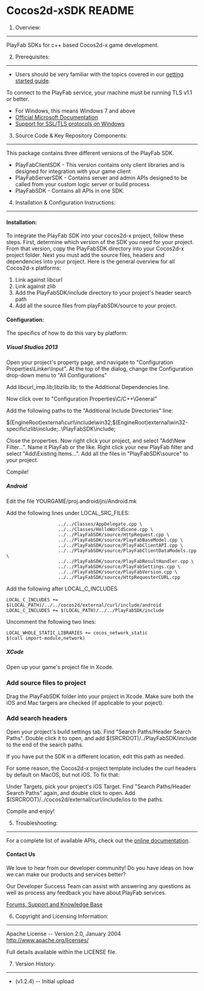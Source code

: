 Cocos2d-xSDK README
========
1. Overview:
----
PlayFab SDKs for c++ based Cocos2d-x game development.

2. Prerequisites:
----
* Users should be very familiar with the topics covered in our [getting started guide](https://playfab.com/getting-started).

To connect to the PlayFab service, your machine must be running TLS v1.1 or better.
* For Windows, this means Windows 7 and above
* [Official Microsoft Documentation](https://msdn.microsoft.com/en-us/library/windows/desktop/aa380516%28v=vs.85%29.aspx)
* [Support for SSL/TLS protocols on Windows](http://blogs.msdn.com/b/kaushal/archive/2011/10/02/support-for-ssl-tls-protocols-on-windows.aspx)

3. Source Code & Key Repository Components:
----
This package contains three different versions of the PlayFab SDK. 

* PlayFabClientSDK - This version contains only client libraries and is designed for integration with your game client
* PlayFabServerSDK - Contains server and admin APIs designed to be called from your custom logic server or build process
* PlayFabSDK - Contains all APIs in one SDK.

4. Installation & Configuration Instructions:
----
#### Installation:
To integrate the PlayFab SDK into your cocos2d-x project, follow these steps. First, determine which version of the SDK you need for your project. From that version, copy the PlayFabSDK directory into your Cocos2d-x project folder. Next you must add the source files, headers and dependencies into your project. Here is the general overview for all Cocos2d-x platforms:

1. Link against libcurl
2. Link against zlib
3. Add the PlayFabSDK/include directory to your project's header search path
4. Add all the source files from playFabSDK/source to your project.

#### Configuration:
The specifics of how to do this vary by platform:

##### Visual Studios 2013

Open your project's property page, and navigate to "Configuration Properties\Linker\Input". At the top of the dialog, change the Configuration drop-down menu to "All Configurations"

Add libcurl_imp.lib;libzlib.lib; to the Additional Dependencies line.

Now click over to "Configuration Properties\C/C++\General"

Add the following paths to the "Additional Include Directories" line:

$(EngineRoot)external\curl\include\win32;$(EngineRoot)external\win32-specific\zlib\include;..\PlayFabSDK\include;

Close the properties. Now right click your project, and select "Add\New Filter...". Name it PlayFab or the like. Right click your new PlayFab filter and select "Add\Existing Items...". Add all the files in "PlayFabSDK\source" to your project.

Compile!

##### Android

Edit the file YOURGAME/proj.android/jni/Android.mk

Add the following lines under LOCAL_SRC_FILES:

```
                   ../../Classes/AppDelegate.cpp \
                   ../../Classes/HelloWorldScene.cpp \
				   ../../PlayFabSDK/source/HttpRequest.cpp \
				   ../../PlayFabSDK/source/PlayFabBaseModel.cpp \
				   ../../PlayFabSDK/source/PlayFabClientAPI.cpp \
				   ../../PlayFabSDK/source/PlayFabClientDataModels.cpp \
				   ../../PlayFabSDK/source/PlayFabResultHandler.cpp \
				   ../../PlayFabSDK/source/PlayFabSettings.cpp \
				   ../../PlayFabSDK/source/PlayFabVersion.cpp \
				   ../../PlayFabSDK/source/HttpRequesterCURL.cpp
```

Add the following after LOCAL_C_INCLUDES

```
LOCAL_C_INCLUDES += $(LOCAL_PATH)/../../cocos2d/external/curl/include/android
LOCAL_C_INCLUDES += $(LOCAL_PATH)/../../PlayFabSDK/include
```

Uncomment the following two lines:

```
LOCAL_WHOLE_STATIC_LIBRARIES += cocos_network_static
$(call import-module,network)
```

##### XCode

Open up your game's project file in Xcode. 

### Add source files to project

Drag the PlayFabSDK folder into your project in Xcode. Make sure both the iOS and Mac targers are checked (if applicable to your poject).

### Add search headers

Open your project's build settings tab. Find "Search Paths/Header Search Paths". Double click it to open, and add $(SRCROOT)/../PlayFabSDK/include to the end of the search paths.

If you have put the SDK in a different location, edit this path as needed.

For some reason, the Cocos2d-x project template includes the curl headers by default on MacOS, but not iOS. To fix that:

Under Targets, pick your project's iOS Target. Find "Search Paths/Header Search Paths" again, and double click to open. Add $(SRCROOT)/../cocos2d/external/curl/include/ios to the paths.

Compile and enjoy!

5. Troubleshooting:
----
For a complete list of available APIs, check out the [online documentation](http://api.playfab.com/Documentation/).

#### Contact Us
We love to hear from our developer community! 
Do you have ideas on how we can make our products and services better? 

Our Developer Success Team can assist with answering any questions as well as process any feedback you have about PlayFab services.

[Forums, Support and Knowledge Base](https://support.playfab.com/support/home)


6. Copyright and Licensing Information:
----
  Apache License -- 
  Version 2.0, January 2004
  http://www.apache.org/licenses/

  Full details available within the LICENSE file.

7. Version History:
----
* (v1.2.4) -- Initial upload
